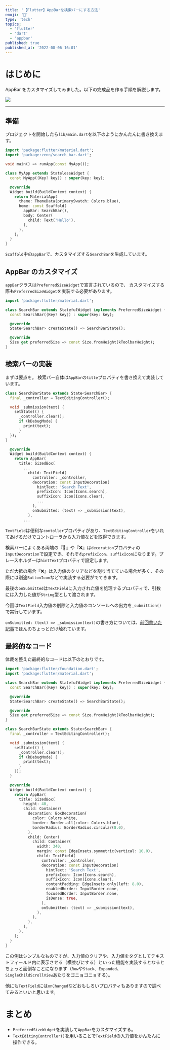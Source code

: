 ```yaml
---
title: '【Flutter】AppBarを検索バーにする方法'
emoji: '🐬'
type: 'tech'
topics:
  - 'flutter'
  - 'dart'
  - 'appbar'
published: true
published_at: '2022-08-06 16:01'
---
```


# はじめに

AppBar をカスタマイズしてみました。以下の完成品を作る手順を解説します。

![](https://storage.googleapis.com/zenn-user-upload/7b75249e0092-20220806.gif)

---

## 準備

プロジェクトを開始したら`lib/main.dart`を以下のようにかんたんに書き換えます。

```dart:main.dart
import 'package:flutter/material.dart';
import 'package:zenn/search_bar.dart';

void main() => runApp(const MyApp());

class MyApp extends StatelessWidget {
  const MyApp({Key? key}) : super(key: key);

  @override
  Widget build(BuildContext context) {
    return MaterialApp(
      theme: ThemeData(primarySwatch: Colors.blue),
      home: const Scaffold(
        appBar: SearchBar(),
        body: Center(
          child: Text('Hello'),
        ),
      ),
    );
  }
}
```

`Scaffold`中の`appBar`で、カスタマイズする`SearchBar`を生成しています。

## AppBar のカスタマイズ

`appBar`クラスは`PreferredSizeWidget`で宣言されているので、
カスタマイズする際も`PreferredSizeWidget`を実装する必要があります。

```dart:search_bar.dart
import 'package:flutter/material.dart';

class SearchBar extends StatefulWidget implements PreferredSizeWidget {
  const SearchBar({Key? key}) : super(key: key);

  @override
  State<SearchBar> createState() => SearchBarState();

  @override
  Size get preferredSize => const Size.fromHeight(kToolbarHeight);
}
```

## 検索バーの実装

まずは要点を。
検索バー自体は`AppBar`の`title`プロバティを書き換えて実装しています。

```dart:search_bar.dart
class SearchBarState extends State<SearchBar> {
  final _controller = TextEditingController();

  void _submission(text) {
    setState(() {
      _controller.clear();
      if (kDebugMode) {
        print(text);
      }
  });
}

  @override
  Widget build(BuildContext context) {
    return AppBar(
      title: SizedBox(
        ...
          child: TextField(
            controller: _controller,
            decoration: const InputDecoration(
              hintText: 'Search Text',
              prefixIcon: Icon(Icons.search),
              suffixIcon: Icon(Icons.clear),
              ...
            ),
            onSubmitted: (text) => _submission(text),
          ),
        ...
```

`TextField`は便利な`contoller`プロパティがあり、`TextEditingController`をいれてあげるだけでコントローラから入力値などを取得できます。

検索バーによくある両端の『🔎』や『❌』は`decoration`プロバティの`InputDecoration`で設定でき、それぞれ`prefixIcon`、`suffixIcon`になります。プレースホルダーは`hintText`プロバティで設定します。

ただ大抵の場合『❌』は入力値のクリアなどを割り当てている場合が多く、その際には別途`ButtonIcon`などで実装する必要がでてきます。

最後の`onSubmitted`は`TextField`に入力された値を処理するプロバティで、引数には入力した値が`String`型として渡されます。

今回は`TextField`入力値の削除と入力値のコンソールへの出力を`_submittion()`で実行しています。

`onSubmitted: (text) => _submission(text)`の書き方については、[前回書いた記事](https://zenn.dev/10_tofu_01/articles/acb7166d89e413)でほんのちょっとだけ触れています。

## 最終的なコード

体裁を整えた最終的なコードは以下のとおりです。

```dart:search_bar.dart
import 'package:flutter/foundation.dart';
import 'package:flutter/material.dart';

class SearchBar extends StatefulWidget implements PreferredSizeWidget {
  const SearchBar({Key? key}) : super(key: key);

  @override
  State<SearchBar> createState() => SearchBarState();

  @override
  Size get preferredSize => const Size.fromHeight(kToolbarHeight);
}

class SearchBarState extends State<SearchBar> {
  final _controller = TextEditingController();

  void _submission(text) {
    setState(() {
      _controller.clear();
      if (kDebugMode) {
        print(text);
      }
    });
  }

  @override
  Widget build(BuildContext context) {
    return AppBar(
      title: SizedBox(
        height: 40,
        child: Container(
          decoration: BoxDecoration(
            color: Colors.white,
            border: Border.all(color: Colors.blue),
            borderRadius: BorderRadius.circular(8.0),
          ),
          child: Center(
            child: Container(
              width: 340,
              margin: const EdgeInsets.symmetric(vertical: 10.0),
              child: TextField(
                controller: _controller,
                decoration: const InputDecoration(
                  hintText: 'Search Text',
                  prefixIcon: Icon(Icons.search),
                  suffixIcon: Icon(Icons.clear),
                  contentPadding: EdgeInsets.only(left: 8.0),
                  enabledBorder: InputBorder.none,
                  focusedBorder: InputBorder.none,
                  isDense: true,
                ),
                onSubmitted: (text) => _submission(text),
              ),
            ),
          ),
        ),
      ),
    );
  }
}

```

この例はシンプルなものですが、入力値のクリアや、入力値をタグとしてテキストフィールド内に表示させる（横並びにする）といった機能を実装するとなるとちょっと面倒なことになります（`Row`や`Stack`、`Expanded`、`SingleChildScrollView`あたりをゴニョゴニョする）。

他にも`TextField`には`onChanged`などおもしろいプロバティもありますので調べてみるといいと思います。

# まとめ

- `PreferredSizeWidget`を実装して`AppBar`をカスタマイズする。
- `TextEditingController()`を用いることで`TextField`の入力値をかんたんに操作できる。
